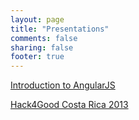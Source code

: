 ```yaml
---
layout: page
title: "Presentations"
comments: false
sharing: false
footer: true
---
```


[Introduction to AngularJS](/slides/intro-to-angularjs/)

[Hack4Good Costa Rica 2013](/slides/hack4good/)
